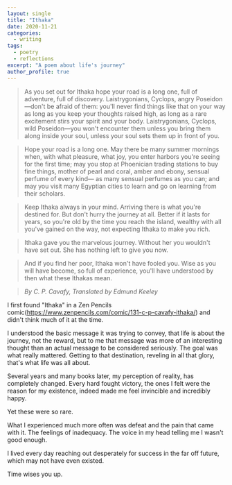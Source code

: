```yaml
---
layout: single
title: "Ithaka"
date: 2020-11-21
categories:
  - writing
tags:
  - poetry
  - reflections
excerpt: "A poem about life's journey"
author_profile: true
---
```



>As you set out for Ithaka
>hope your road is a long one,
>full of adventure, full of discovery.
>Laistrygonians, Cyclops,
>angry Poseidon—don't be afraid of them:
>you'll never find things like that on your way
>as long as you keep your thoughts raised high,
>as long as a rare excitement
>stirs your spirit and your body.
>Laistrygonians, Cyclops,
>wild Poseidon—you won't encounter them
>unless you bring them along inside your soul,
>unless your soul sets them up in front of you.

>Hope your road is a long one.
>May there be many summer mornings when,
>with what pleasure, what joy,
>you enter harbors you're seeing for the first time;
>may you stop at Phoenician trading stations
>to buy fine things,
>mother of pearl and coral, amber and ebony,
>sensual perfume of every kind—
>as many sensual perfumes as you can;
>and may you visit many Egyptian cities
>to learn and go on learning from their scholars.

>Keep Ithaka always in your mind.
>Arriving there is what you're destined for.
>But don't hurry the journey at all.
>Better if it lasts for years,
>so you're old by the time you reach the island,
>wealthy with all you've gained on the way,
>not expecting Ithaka to make you rich.

>Ithaka gave you the marvelous journey.
>Without her you wouldn't have set out.
>She has nothing left to give you now.

>And if you find her poor, Ithaka won't have fooled you.
>Wise as you will have become, so full of experience,
>you'll have understood by then what these Ithakas mean.


>*By C. P. Cavafy, Translated by Edmund Keeley*



I first found "Ithaka" in a Zen Pencils comic(<https://www.zenpencils.com/comic/131-c-p-cavafy-ithaka/>) and didn't think much of it at the time.

I understood the basic message it was trying to convey, that life is about the journey, not the reward, but to me that message was more of an interesting thought than an actual message to be considered seriously. The goal was what really mattered. Getting to that destination, reveling in all that glory, that's what life was all about. 

Several years and many books later, my perception of reality, has completely changed. Every hard fought victory, the ones I felt were the reason for my existence, indeed made me feel invincible and incredibly happy. 

Yet these were so rare.

What I experienced much more often was defeat and the pain that came with it. The feelings of inadequacy. The voice in my head telling me I wasn't good enough. 


I lived every day reaching out desperately for success in the far off future, which may not have even existed. 

Time wises you up.

